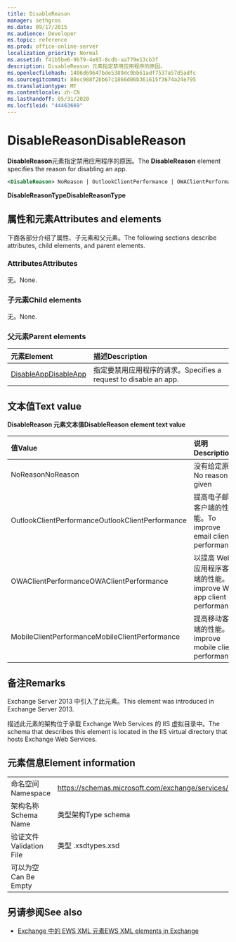 ```yaml
---
title: DisableReason
manager: sethgros
ms.date: 09/17/2015
ms.audience: Developer
ms.topic: reference
ms.prod: office-online-server
localization_priority: Normal
ms.assetid: f41b5be6-9b79-4e83-8cdb-aa779e13cb3f
description: DisableReason 元素指定禁用应用程序的原因。
ms.openlocfilehash: 1406d69647bde5389dc9bb61adf7537a57d5adfc
ms.sourcegitcommit: 88ec988f2bb67c1866d06b361615f3674a24e795
ms.translationtype: MT
ms.contentlocale: zh-CN
ms.lasthandoff: 05/31/2020
ms.locfileid: "44463669"
---
```

# <a name="disablereason"></a><span data-ttu-id="1c427-103">DisableReason</span><span class="sxs-lookup"><span data-stu-id="1c427-103">DisableReason</span></span>

<span data-ttu-id="1c427-104">**DisableReason**元素指定禁用应用程序的原因。</span><span class="sxs-lookup"><span data-stu-id="1c427-104">The **DisableReason** element specifies the reason for disabling an app.</span></span> 
  
```XML
<DisableReason> NoReason | OutlookClientPerformance | OWAClientPerformance | MobileClientPerformance </DisableReason>
```

 <span data-ttu-id="1c427-105">**DisableReasonType**</span><span class="sxs-lookup"><span data-stu-id="1c427-105">**DisableReasonType**</span></span>
## <a name="attributes-and-elements"></a><span data-ttu-id="1c427-106">属性和元素</span><span class="sxs-lookup"><span data-stu-id="1c427-106">Attributes and elements</span></span>

<span data-ttu-id="1c427-107">下面各部分介绍了属性、子元素和父元素。</span><span class="sxs-lookup"><span data-stu-id="1c427-107">The following sections describe attributes, child elements, and parent elements.</span></span>
  
### <a name="attributes"></a><span data-ttu-id="1c427-108">Attributes</span><span class="sxs-lookup"><span data-stu-id="1c427-108">Attributes</span></span>

<span data-ttu-id="1c427-109">无。</span><span class="sxs-lookup"><span data-stu-id="1c427-109">None.</span></span>
  
### <a name="child-elements"></a><span data-ttu-id="1c427-110">子元素</span><span class="sxs-lookup"><span data-stu-id="1c427-110">Child elements</span></span>

<span data-ttu-id="1c427-111">无。</span><span class="sxs-lookup"><span data-stu-id="1c427-111">None.</span></span>
  
### <a name="parent-elements"></a><span data-ttu-id="1c427-112">父元素</span><span class="sxs-lookup"><span data-stu-id="1c427-112">Parent elements</span></span>

|<span data-ttu-id="1c427-113">**元素**</span><span class="sxs-lookup"><span data-stu-id="1c427-113">**Element**</span></span>|<span data-ttu-id="1c427-114">**描述**</span><span class="sxs-lookup"><span data-stu-id="1c427-114">**Description**</span></span>|
|:-----|:-----|
|[<span data-ttu-id="1c427-115">DisableApp</span><span class="sxs-lookup"><span data-stu-id="1c427-115">DisableApp</span></span>](disableapp.md) <br/> |<span data-ttu-id="1c427-116">指定要禁用应用程序的请求。</span><span class="sxs-lookup"><span data-stu-id="1c427-116">Specifies a request to disable an app.</span></span>  <br/> |
   
## <a name="text-value"></a><span data-ttu-id="1c427-117">文本值</span><span class="sxs-lookup"><span data-stu-id="1c427-117">Text value</span></span>

<span data-ttu-id="1c427-118">**DisableReason 元素文本值**</span><span class="sxs-lookup"><span data-stu-id="1c427-118">**DisableReason element text value**</span></span>

|<span data-ttu-id="1c427-119">**值**</span><span class="sxs-lookup"><span data-stu-id="1c427-119">**Value**</span></span>|<span data-ttu-id="1c427-120">**说明**</span><span class="sxs-lookup"><span data-stu-id="1c427-120">**Description**</span></span>|
|:-----|:-----|
|<span data-ttu-id="1c427-121">NoReason</span><span class="sxs-lookup"><span data-stu-id="1c427-121">NoReason</span></span>  <br/> |<span data-ttu-id="1c427-122">没有给定原因</span><span class="sxs-lookup"><span data-stu-id="1c427-122">No reason given</span></span>  <br/> |
|<span data-ttu-id="1c427-123">OutlookClientPerformance</span><span class="sxs-lookup"><span data-stu-id="1c427-123">OutlookClientPerformance</span></span>  <br/> |<span data-ttu-id="1c427-124">提高电子邮件客户端的性能。</span><span class="sxs-lookup"><span data-stu-id="1c427-124">To improve email client performance.</span></span>  <br/> |
|<span data-ttu-id="1c427-125">OWAClientPerformance</span><span class="sxs-lookup"><span data-stu-id="1c427-125">OWAClientPerformance</span></span>  <br/> |<span data-ttu-id="1c427-126">以提高 Web 应用程序客户端的性能。</span><span class="sxs-lookup"><span data-stu-id="1c427-126">To improve Web app client performance.</span></span>  <br/> |
|<span data-ttu-id="1c427-127">MobileClientPerformance</span><span class="sxs-lookup"><span data-stu-id="1c427-127">MobileClientPerformance</span></span>  <br/> |<span data-ttu-id="1c427-128">提高移动客户端的性能。</span><span class="sxs-lookup"><span data-stu-id="1c427-128">To improve mobile client performance.</span></span>  <br/> |
   
## <a name="remarks"></a><span data-ttu-id="1c427-129">备注</span><span class="sxs-lookup"><span data-stu-id="1c427-129">Remarks</span></span>

<span data-ttu-id="1c427-130">Exchange Server 2013 中引入了此元素。</span><span class="sxs-lookup"><span data-stu-id="1c427-130">This element was introduced in Exchange Server 2013.</span></span>
  
<span data-ttu-id="1c427-131">描述此元素的架构位于承载 Exchange Web Services 的 IIS 虚拟目录中。</span><span class="sxs-lookup"><span data-stu-id="1c427-131">The schema that describes this element is located in the IIS virtual directory that hosts Exchange Web Services.</span></span>
  
## <a name="element-information"></a><span data-ttu-id="1c427-132">元素信息</span><span class="sxs-lookup"><span data-stu-id="1c427-132">Element information</span></span>

|||
|:-----|:-----|
|<span data-ttu-id="1c427-133">命名空间</span><span class="sxs-lookup"><span data-stu-id="1c427-133">Namespace</span></span>  <br/> |https://schemas.microsoft.com/exchange/services/2006/types  <br/> |
|<span data-ttu-id="1c427-134">架构名称</span><span class="sxs-lookup"><span data-stu-id="1c427-134">Schema Name</span></span>  <br/> |<span data-ttu-id="1c427-135">类型架构</span><span class="sxs-lookup"><span data-stu-id="1c427-135">Type schema</span></span>  <br/> |
|<span data-ttu-id="1c427-136">验证文件</span><span class="sxs-lookup"><span data-stu-id="1c427-136">Validation File</span></span>  <br/> |<span data-ttu-id="1c427-137">类型 .xsd</span><span class="sxs-lookup"><span data-stu-id="1c427-137">types.xsd</span></span>  <br/> |
|<span data-ttu-id="1c427-138">可以为空</span><span class="sxs-lookup"><span data-stu-id="1c427-138">Can Be Empty</span></span>  <br/> ||
   
## <a name="see-also"></a><span data-ttu-id="1c427-139">另请参阅</span><span class="sxs-lookup"><span data-stu-id="1c427-139">See also</span></span>

- [<span data-ttu-id="1c427-140">Exchange 中的 EWS XML 元素</span><span class="sxs-lookup"><span data-stu-id="1c427-140">EWS XML elements in Exchange</span></span>](ews-xml-elements-in-exchange.md)

